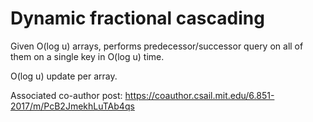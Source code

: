 # Dynamic fractional cascading

Given O(log u) arrays, performs predecessor/successor query on all of them on a single key in O(log u) time.

O(log u) update per array.

Associated co-author post: https://coauthor.csail.mit.edu/6.851-2017/m/PcB2JmekhLuTAb4qs
